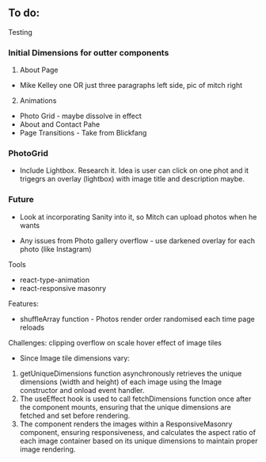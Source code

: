 ## To do:

Testing

### Initial Dimensions for outter components

1. About Page

-   Mike Kelley one
    OR just three paragraphs left side, pic of mitch right

2. Animations

-   Photo Grid - maybe dissolve in effect
-   About and Contact Pahe
-   Page Transitions - Take from Blickfang

### PhotoGrid

-   Include Lightbox. Research it. Idea is user can click on one phot and it trigegrs an overlay (lightbox) with image title and description maybe.

### Future

-   Look at incorporating Sanity into it, so Mitch can upload photos when he wants

-   Any issues from Photo gallery overflow - use darkened overlay for each photo (like Instagram)

Tools

-   react-type-animation
-   react-responsive masonry

Features:

-   shuffleArray function - Photos render order randomised each time page reloads

Challenges:
clipping overflow on scale hover effect of image tiles

-   Since Image tile dimensions vary:

1. getUniqueDimensions function asynchronously retrieves the unique dimensions (width and height) of each image using the Image constructor and onload event handler.
2. The useEffect hook is used to call fetchDimensions function once after the component mounts, ensuring that the unique dimensions are fetched and set before rendering.
3. The component renders the images within a ResponsiveMasonry component, ensuring responsiveness, and calculates the aspect ratio of each image container based on its unique dimensions to maintain proper image rendering.
